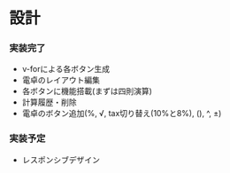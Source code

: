 # 設計
### 実装完了
- v-forによる各ボタン生成
- 電卓のレイアウト編集
- 各ボタンに機能搭載(まずは四則演算)
- 計算履歴・削除
- 電卓のボタン追加(%, √, tax切り替え(10%と8%), (), ^, ±)
### 実装予定
- レスポンシブデザイン
